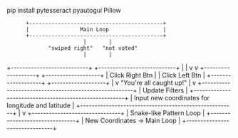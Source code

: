 pip install pytesseract pyautogui Pillow

          
          +------------------------------------------+
          |                Main Loop                 |
          +------------------------------------------+
                            |       |
                 "swiped right"   "not voted"
                            |       |
+---------------------------+       +---------------------------+
|                                                            |
v                                                            v
+-------------------+                      +-------------------+
|  Click Right Btn  |                      |  Click Left Btn   |
+-------------------+                      +-------------------+
                            |
                            v
                     "You're all
                     caught up!"
                            |
                            v
+------------------------------------------------------+
|                   Update Filters                      |
+------------------------------------------------------+
|    Input new coordinates for longitude and latitude   |
+------------------------------------------------------+
                            |
                            v
              +-------------------------------+
              |     Snake-like Pattern Loop   |
              +-------------------------------+
              | New Coordinates -> Main Loop  |
              +-------------------------------+

